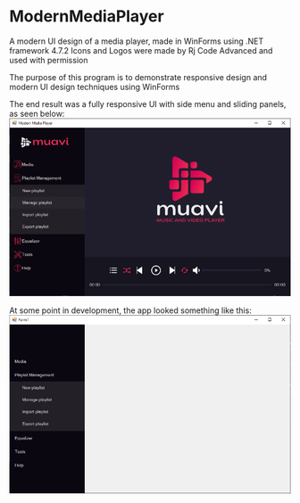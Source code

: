 # ModernMediaPlayer
A modern UI design of a media player, made in WinForms using .NET framework 4.7.2
Icons and Logos were made by Rj Code Advanced and used with permission

The purpose of this program is to demonstrate responsive design and modern UI design techniques using WinForms

The end result was a fully responsive UI with side menu and sliding panels, as seen below:
![alt text](https://raw.githubusercontent.com/StanciuMihai/ModernMediaPlayer/master/preview2.png)

At some point in development, the app looked something like this:
![alt text](https://raw.githubusercontent.com/StanciuMihai/ModernMediaPlayer/master/preview.png)




